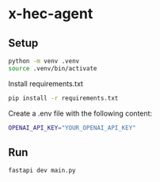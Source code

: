 # x-hec-agent

## Setup

```bash
python -m venv .venv
source .venv/bin/activate
```

Install requirements.txt

```bash
pip install -r requirements.txt
```

Create a .env file with the following content:

```bash
OPENAI_API_KEY="YOUR_OPENAI_API_KEY"
```

## Run

```bash
fastapi dev main.py
```
